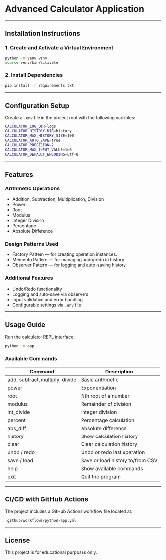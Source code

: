 # Advanced Calculator Application
---


## Installation Instructions

### 1. Create and Activate a Virtual Environment
```bash
python -m venv venv
source venv/bin/activate

```

### 2. Install Dependencies
```bash
pip install -r requirements.txt
```

---

## Configuration Setup

Create a `.env` file in the project root with the following variables:

```bash
CALCULATOR_LOG_DIR=logs
CALCULATOR_HISTORY_DIR=history
CALCULATOR_MAX_HISTORY_SIZE=100
CALCULATOR_AUTO_SAVE=true
CALCULATOR_PRECISION=2
CALCULATOR_MAX_INPUT_VALUE=1e6
CALCULATOR_DEFAULT_ENCODING=utf-8
```

---

## Features

### Arithmetic Operations
- Addition, Subtraction, Multiplication, Division
- Power
- Root
- Modulus
- Integer Division
- Percentage
- Absolute Difference

### Design Patterns Used
- Factory Pattern — for creating operation instances.
- Memento Pattern — for managing undo/redo in history.
- Observer Pattern — for logging and auto-saving history.

### Additional Features
- Undo/Redo functionality
- Logging and auto-save via observers
- Input validation and error handling
- Configurable settings via `.env` file

---

## Usage Guide

Run the calculator REPL interface:
```bash
python -m app
```

### Available Commands
| Command | Description |
|----------|-------------|
| add, subtract, multiply, divide | Basic arithmetic |
| power | Exponentiation |
| root | Nth root of a number |
| modulus | Remainder of division |
| int_divide | Integer division |
| percent | Percentage calculation |
| abs_diff | Absolute difference |
| history | Show calculation history |
| clear | Clear calculation history |
| undo / redo | Undo or redo last operation |
| save / load | Save or load history to/from CSV |
| help | Show available commands |
| exit | Quit the program |



---

## CI/CD with GitHub Actions

The project includes a GitHub Actions workflow file located at:
```
.github/workflows/python-app.yml
```


---

## License
This project is for educational purposes only.
